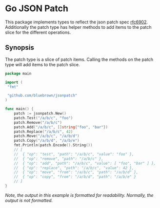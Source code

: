 # Go JSON Patch

This package implements types to reflect the json patch spec [rfc6902](https://datatracker.ietf.org/doc/html/rfc6902/). Additionally the patch type has helper methods to add items to the patch slice for the different operations.

## Synopsis

The patch type is a slice of patch items. Calling the methods on the patch type will add items to the patch slice.

```go
package main

import (
 "fmt"

 "github.com/bluebrown/jsonpatch"
)

func main() {
    patch := jsonpatch.New()
    patch.Test("/a/b/c", "foo")
    patch.Remove("/a/b/c")
    patch.Add("/a/b/c", []string{"foo", "bar"})
    patch.Replace("/a/b/c", 42)
    patch.Move("/a/b/c", "/a/b/d")
    patch.Copy("/a/b/d", "/a/b/e")
    fmt.Println(patch.Encode().String())
    // [
    //  { "op": "test", "path": "/a/b/c", "value": "foo" },
    //  { "op": "remove", "path": "/a/b/c" },
    //  { "op": "add", "path": "/a/b/c", "value": [ "foo", "bar" ] },
    //  { "op": "replace", "path": "/a/b/c", "value": 42 },
    //  { "op": "move", "from": "/a/b/c", "path": "/a/b/d" },
    //  { "op": "copy", "from": "/a/b/d", "path": "/a/b/e" }
    // ]
}
```

*Note, the output in this example is formatted for readability. Normally, the output is not formatted.*
